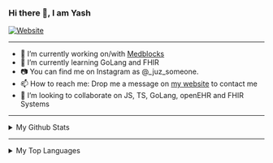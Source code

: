 ### Hi there 👋, I am Yash

[![Website](https://img.shields.io/badge/Yash-Running-blueviolet)](https://ruizo.is-a.dev/)

---


- 🔭 I’m currently working on/with [Medblocks](https://github.com/medblocks)
- 🌱 I’m currently learning GoLang and FHIR
- 📷 You can find me on Instagram as @_juz_someone.
- 📫 How to reach me: Drop me a message on [my website](https://ruizo.is-a.dev/) to contact me
- 👯 I’m looking to collaborate on JS, TS, GoLang, openEHR and FHIR Systems

---

<details>
  <summary>My Github Stats</summary>
  <br/>
   <a href="https://github.com/anuraghazra/github-readme-stats"><img alt="Yash's Git Stats" src="https://github-readme-stats.vercel.app/api?username=mezeru&show_icons=true&theme=tokyonight"></a>
  <br/>
</details>
  
---
  

 <details>
  <summary>My Top Languages</summary>
  <br/>
   <a href="https://github.com/anuraghazra/github-readme-stats"><img alt="Yash's Top Languages" src="https://github-readme-stats.vercel.app/api/top-langs/?username=mezeru&layout=compact&theme=dracula&hide=jupyter&langs_count=11"></a>
  <br/>
</details>

